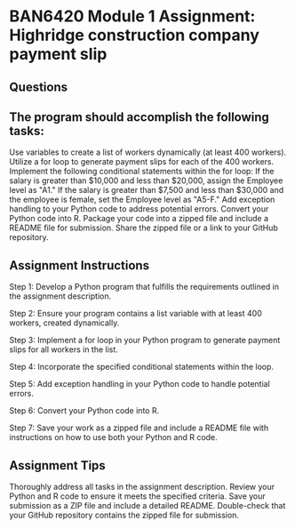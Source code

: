 
# BAN6420 Module 1 Assignment: Highridge construction company payment slip

## Questions

## The program should accomplish the following tasks:

Use variables to create a list of workers dynamically (at least 400 workers).
Utilize a for loop to generate payment slips for each of the 400 workers.
Implement the following conditional statements within the for loop:
If the salary is greater than $10,000 and less than $20,000, assign the Employee level as "A1."
If the salary is greater than $7,500 and less than $30,000 and the employee is female, set the Employee level as "A5-F."
Add exception handling to your Python code to address potential errors.
Convert your Python code into R.
Package your code into a zipped file and include a README file for submission. Share the zipped file or a link to your GitHub repository.

## Assignment Instructions
Step 1: Develop a Python program that fulfills the requirements outlined in the assignment description.

Step 2: Ensure your program contains a list variable with at least 400 workers, created dynamically.

Step 3: Implement a for loop in your Python program to generate payment slips for all workers in the list.

Step 4: Incorporate the specified conditional statements within the loop.

Step 5: Add exception handling in your Python code to handle potential errors.

Step 6: Convert your Python code into R.

Step 7: Save your work as a zipped file and include a README file with instructions on how to use both your Python and R code.

## Assignment Tips
Thoroughly address all tasks in the assignment description.
Review your Python and R code to ensure it meets the specified criteria. 
Save your submission as a ZIP file and include a detailed README.
Double-check that your GitHub repository contains the zipped file for submission.
